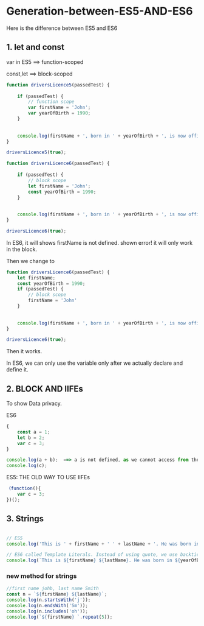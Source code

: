# Generation-between-ES5-AND-ES6
Here is the difference between ES5 and ES6

## 1. let and const

var in ES5 ==> function-scoped

const,let  ==> block-scoped


```javascript
function driversLicence5(passedTest) {
    
    if (passedTest) {
        // function scope
        var firstName = 'John';
        var yearOfBirth = 1990;
    }
    
    
    console.log(firstName + ', born in ' + yearOfBirth + ', is now officially allowed to drive a car.');
}

driversLicence5(true);
```
```javascript
function driversLicence6(passedTest) {
    
    if (passedTest) {
        // block scope
        let firstName = 'John';
        const yearOfBirth = 1990;
    }
    
    
    console.log(firstName + ', born in ' + yearOfBirth + ', is now officially allowed to drive a car.');
}

driversLicence6(true);
```
In ES6, it will shows firstName is not defined. shown error! it will only work in the block.

Then we change to
```javascript
function driversLicence6(passedTest) {
    let firstName;
    const yearOfBirth = 1990;
    if (passedTest) {
        // block scope
        firstName = 'John'
    }
    
    
    console.log(firstName + ', born in ' + yearOfBirth + ', is now officially allowed to drive a car.');
}

driversLicence6(true);
```
Then it works.

In ES6, we can only use the variable only after we actually declare and define it. 


## 2. BLOCK AND IIFEs
To show Data privacy.

ES6
```javascript
{
    const a = 1;
    let b = 2;
    var c = 3;
}

console.log(a + b);  ==> a is not defined, as we cannot access from the block which show the data privacy just like IIFEs
console.log(c);
```

ES5: THE OLD WAY TO USE IIFEs
```javascript
（function(){
    var c = 3;
})();
```

## 3. Strings

```javascript

// ES5
console.log('This is ' + firstName + ' ' + lastName + '. He was born in ' + yearOfBirth + '. Today, he is ' + calcAge(yearOfBirth) + ' years old.');

// ES6 called Template Literals. Instead of using quote, we use backticks (``). and dollar sign $ and curly brackets{}
console.log(`This is ${firstName} ${lastName}. He was born in ${yearOfBirth}. Today, he is ${calcAge(yearOfBirth)} years old.`);

```

### new method for strings
```javascript
//first name johb, last name Smith
const n = `${firstName} ${lastName}`;
console.log(n.startsWith('j'));
console.log(n.endsWith('Sm'));
console.log(n.includes('oh'));
console.log(`${firstName} `.repeat(5));
```

